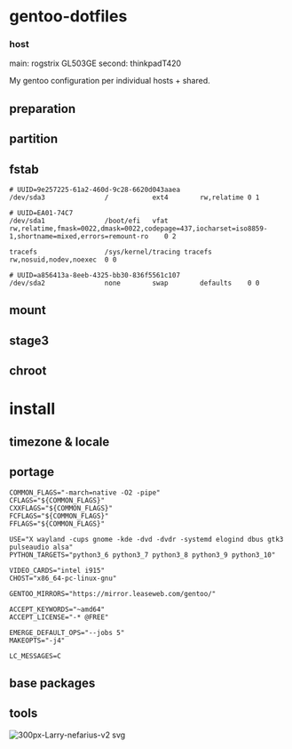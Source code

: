 # gentoo-dotfiles
### host
main: rogstrix GL503GE
second: thinkpadT420

My gentoo configuration per individual hosts + shared.

## preparation
## partition
## fstab
```
# UUID=9e257225-61a2-460d-9c28-6620d043aaea
/dev/sda3           	/         	ext4      	rw,relatime	0 1

# UUID=EA01-74C7
/dev/sda1           	/boot/efi 	vfat      	rw,relatime,fmask=0022,dmask=0022,codepage=437,iocharset=iso8859-1,shortname=mixed,errors=remount-ro	0 2

tracefs             	/sys/kernel/tracing	tracefs   	rw,nosuid,nodev,noexec	0 0

# UUID=a856413a-8eeb-4325-bb30-836f5561c107
/dev/sda2           	none      	swap      	defaults  	0 0

```
## mount
## stage3
## chroot
# install
## timezone & locale
## portage 
```
COMMON_FLAGS="-march=native -O2 -pipe"
CFLAGS="${COMMON_FLAGS}"
CXXFLAGS="${COMMON_FLAGS}"
FCFLAGS="${COMMON_FLAGS}"
FFLAGS="${COMMON_FLAGS}"

USE="X wayland -cups gnome -kde -dvd -dvdr -systemd elogind dbus gtk3 pulseaudio alsa"
PYTHON_TARGETS="python3_6 python3_7 python3_8 python3_9 python3_10"

VIDEO_CARDS="intel i915"
CHOST="x86_64-pc-linux-gnu"

GENTOO_MIRRORS="https://mirror.leaseweb.com/gentoo/"

ACCEPT_KEYWORDS="~amd64"
ACCEPT_LICENSE="-* @FREE"

EMERGE_DEFAULT_OPS="--jobs 5"
MAKEOPTS="-j4"

LC_MESSAGES=C
```
## base packages
## tools
![300px-Larry-nefarius-v2 svg](https://user-images.githubusercontent.com/92778316/216841517-fdccdf1d-1e0f-4082-925f-855a9b737d1b.png)
